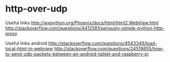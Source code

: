 # http-over-udp

Useful links
http://wxpython.org/Phoenix/docs/html/html2.WebView.html
http://stackoverflow.com/questions/4412581/seriously-simple-python-http-proxy

Useful links android
http://stackoverflow.com/questions/4543349/load-local-html-in-webview
http://stackoverflow.com/questions/24519855/how-to-send-udp-packets-between-an-android-tablet-and-raspberry-pi

